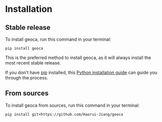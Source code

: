 # Installation

## Stable release

To install geoca, run this command in your terminal:

```
pip install geoca
```

This is the preferred method to install geoca, as it will always install the most recent stable release.

If you don't have [pip](https://pip.pypa.io) installed, this [Python installation guide](http://docs.python-guide.org/en/latest/starting/installation/) can guide you through the process.

## From sources

To install geoca from sources, run this command in your terminal:

```
pip install git+https://github.com/Haorui-Jiang/geoca
```
